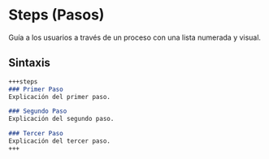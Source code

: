 # Steps (Pasos)

Guía a los usuarios a través de un proceso con una lista numerada y visual.

## Sintaxis

````markdown
+++steps
### Primer Paso
Explicación del primer paso.

### Segundo Paso
Explicación del segundo paso.

### Tercer Paso
Explicación del tercer paso.
+++
````